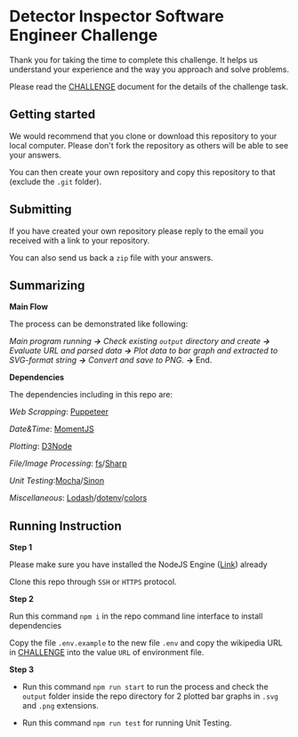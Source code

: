 # Detector Inspector Software Engineer Challenge

Thank you for taking the time to complete this challenge. It helps us understand your experience and the way you approach and solve problems.

Please read the [CHALLENGE](CHALLENGE.md) document for the details of the challenge task.

## Getting started

We would recommend that you clone or download this repository to your local computer. Please don't fork the repository as others will be able to see your answers.

You can then create your own repository and copy this repository to that (exclude the `.git` folder).

## Submitting

If you have created your own repository please reply to the email you received with a link to your repository.

You can also send us back a `zip` file with your answers.

## Summarizing

**Main Flow**

The process can be demonstrated like following:

_Main program running **->** Check existing `output` directory and create **->** Evaluate URL and parsed
data **->** Plot data to bar graph and extracted to SVG-format string **->** Convert and save to PNG._ **->** End.

**Dependencies**

The dependencies including in this repo are:

_Web Scrapping_: [Puppeteer](https://pptr.dev/)

_Date&Time_: [MomentJS](https://momentjs.com/)

_Plotting_: [D3Node](https://www.npmjs.com/package/d3-node)

_File/Image Processing_: [fs](https://nodejs.org/api/fs.html)/[Sharp](https://www.npmjs.com/package/sharp)

_Unit Testing_:[Mocha](https://mochajs.org/)/[Sinon](https://sinonjs.org/)

_Miscellaneous_: [Lodash](https://lodash.com/)/[dotenv](https://www.npmjs.com/package/dotenv)/[colors](https://www.npmjs.com/package/colors)


## Running Instruction

**Step 1**

Please make sure you have installed the NodeJS Engine ([Link](https://nodejs.org/en/)) already

Clone this repo through `SSH` or `HTTPS` protocol.

**Step 2**

Run this command `npm i` in the repo command line interface to install dependencies

Copy the file `.env.example` to the new file `.env` and copy the wikipedia URL in [CHALLENGE](CHALLENGE.md)
into the value `URL` of environment file.

**Step 3**

- Run this command `npm run start` to run the process and check the `output` folder inside the repo directory for
  2 plotted bar graphs in `.svg` and `.png` extensions.

- Run this command `npm run test` for running Unit Testing.
